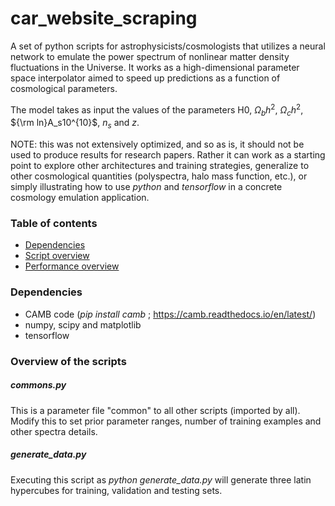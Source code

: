 # car_website_scraping
A set of python scripts for astrophysicists/cosmologists that utilizes a neural network to emulate the power spectrum of nonlinear matter density fluctuations in the Universe. It works as a high-dimensional parameter space interpolator aimed to speed up predictions as a function of cosmological parameters.

The model takes as input the values of the parameters H0, $\Omega_b h^2$, $\Omega_c h^2$, ${\rm ln}A_s10^{10}$, $n_s$ and $z$.

NOTE: this was not extensively optimized, and so as is, it should not be used to produce results for research papers. Rather it can work as a starting point to explore other architectures and training strategies, generalize to other cosmological quantities (polyspectra, halo mass function, etc.), or simply illustrating how to use *python* and *tensorflow* in a concrete cosmology emulation application.

### Table of contents
- [Dependencies](#dependencies)
- [Script overview](#script-overview)
- [Performance overview](#performance-overview)

### Dependencies

- CAMB code (*pip install camb* ; https://camb.readthedocs.io/en/latest/)
- numpy, scipy and matplotlib
- tensorflow

### Overview of the scripts

##### commons.py
This is a parameter file "common" to all other scripts (imported by all). Modify this to set prior parameter ranges, number of training examples and other spectra details.

##### generate_data.py
Executing this script as *python generate_data.py* will generate three latin hypercubes for training, validation and testing sets.

